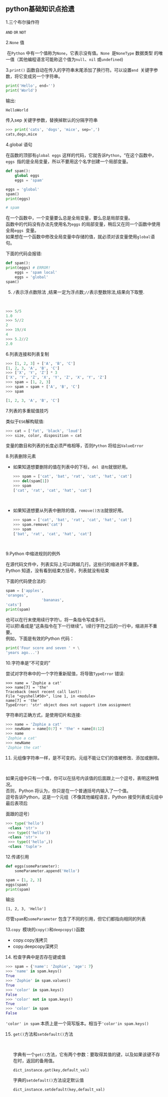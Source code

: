 ## python基础知识点拾遗

1.三个布尔操作符

`AND` `OR`  `NOT` 

2.`None` 值

​    	在`Python` 中有一个值称为`None`，它表示没有值。`None `是`NoneType` 数据类型
的唯一值（其他编程语言可能称这个值为`null`、`nil` 或`undefined`)

3.`print()` 函数自动在传入的字符串末尾添加了换行符。可以设置`end `关键字参数，将它变成另一个字符串。

```python
print('Hello', end='')
print('World')
```

输出:

```python
HelloWorld
```



传入sep 关键字参数，替换掉默认的分隔字符串

```python
>>> print('cats', 'dogs', 'mice', sep=',')
cats,dogs,mice
```

4.global 语句

在函数的顶部有`global eggs` 这样的代码，它就告诉`Python`，“在这个函数中，`eggs `指的是全局变量，所以不要用这个名字创建一个局部变量。

```python
def spam():
  	global eggs
  	eggs = 'spam'

eggs = 'global'
spam()
print(eggs)

# spam
```

在一个函数中，一个变量要么总是全局变量，要么总是局部变量。<br>函数中的代码没有办法先使用名为`eggs` 的局部变量，稍后又在同一个函数中使用全局`eggs `变量。<br>如果想在一个函数中修改全局变量中存储的值，就必须对该变量使用`global`语句。



下面的代码会报错:

```python
def spam():
print(eggs) # ERROR!
	eggs = 'spam local'
	eggs = 'global'
spam()
```

5. `/`表示浮点数除法	,结果一定为浮点数;`//`表示整数除法,结果向下取整.

   ​

```python
>>> 5/5
1.0
>>> 5//2
2
>>> 19//4
4
>>> 5.2//2
2.0
```

6.列表连接和列表复制

```python
>>> [1, 2, 3] + ['A', 'B', 'C']
[1, 2, 3, 'A', 'B', 'C']
>>> ['X', 'Y', 'Z'] * 3
['X', 'Y', 'Z', 'X', 'Y', 'Z', 'X', 'Y', 'Z']
>>> spam = [1, 2, 3]
>>> spam = spam + ['A', 'B', 'C']
>>> spam

[1, 2, 3, 'A', 'B', 'C']
```

7.列表的多重赋值技巧

类似于`ES6`解构赋值:

```python
>>> cat = ['fat', 'black', 'loud']
>>> size, color, disposition = cat
```

变量的数目和列表的长度必须严格相等，否则`Python` 将给出`ValueError`

8.列表删除元素

- 如果知道想要删除的值在列表中的下标，`del 语句`就很好用。

  ```python
  >>> spam = ['cat', 'bat', 'rat', 'cat', 'hat', 'cat']
  >>> del(spam[1])
  >>> spam
  ['cat', 'rat', 'cat', 'hat', 'cat']
  ```

  ​

- 如果知道想要从列表中删除的值，`remove()方法`就很好用。

  ```python
  >>> spam = ['cat', 'bat', 'rat', 'cat', 'hat', 'cat']
  >>> spam.remove('cat')
  >>> spam
  ['bat', 'rat', 'cat', 'hat', 'cat']
  ```

  ​

9.Python 中缩进规则的例外

在源代码文件中，列表实际上可以跨越几行。这些行的缩进并不重要。<br>Python 知道，没有看到结束方括号，列表就没有结束

下面的代码使合法的:

```python
spam = ['apples',
'oranges',
				'bananas',
'cats']
print(spam)
```

也可以在行末使用续行字符\，将一条指令写成多行。<br>可以把\看成是“这条指令在下一行继续”。\续行字符之后的一行中，缩进并不重要。<br>例如，下面是有效的Python 代码：

```python
print('Four score and seven ' + \
'years ago...')
```

10.字符串是“不可变的”

尝试对字符串中的一个字符重新赋值，将导致`TypeError` 错误:

```
>>> name = 'Zophie a cat'
>>> name[7] = 'the'
Traceback (most recent call last):
File "<pyshell#50>", line 1, in <module>
name[7] = 'the'
TypeError: 'str' object does not support item assignment
```



字符串的正确方式，是使用切片和连接:

```python
>>> name = 'Zophie a cat'
>>> newName = name[0:7] + 'the' + name[8:12]
>>> name
'Zophie a cat'
>>> newName
'Zophie the cat'

```

11. 元组像字符串一样，是不可变的。元组不能让它们的值被修改、添加或删除。

   ​

   如果元组中只有一个值，你可以在括号内该值的后面跟上一个逗号，表明这种情况。<br>否则，Python 将认为，你只是在一个普通括号内输入了一个值。<br>逗号告诉Python，这是一个元组（不像其他编程语言，Python 接受列表或元组中最后表项后

   面跟的逗号）

   ```python
   >>> type('hello')
    <class 'str'>
    >>> type(('hello'))
    <class 'str'>
    >>> type(('hello',))
    <class 'tuple'>
   ```

12.传递引用

```python
def eggs(someParameter):
	someParameter.append('Hello')

spam = [1, 2, 3]
eggs(spam)
print(spam)
```

输出

```
[1, 2, 3, 'Hello']
```

尽管`spam`和`someParameter` 包含了不同的引用，但它们都指向相同的列表

13.`copy `模块的`copy()`和`deepcopy()`函数

- copy.copy浅拷贝
- copy.deepcopy深拷贝

14. 检查字典中是否存在键或值

```python
>>> spam = {'name': 'Zophie', 'age': 7}
>>> 'name' in spam.keys()
True
>>> 'Zophie' in spam.values()
True
>>> 'color' in spam.keys()
False
>>> 'color' not in spam.keys()
True
>>> 'color' in spam
False
```

`'color' in spam` 本质上是一个简写版本。相当于`'color'in spam.keys()`

15. `get()`方法和`setdefault()`方法

    ​

    字典有一个`get()`方法，它有两个参数：要取得其值的键，以及如果该键不存在时，返回的备用值。

    `dict_instance.get(key,default_val)`

    字典的`setdefault()`方法设定默认值

    `dict_instance.setdefault(key,default_val)`

    ​